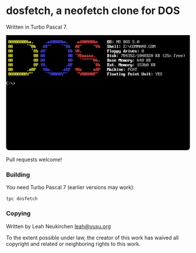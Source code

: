 # dosfetch, a neofetch clone for DOS

Written in Turbo Pascal 7.

![Screenshot of dosfetch](https://github.com/leahneukirchen/dosfetch/blob/master/screenshot.png)

Pull requests welcome!

### Building

You need Turbo Pascal 7 (earlier versions may work):

```
tpc dosfetch

```

### Copying

Written by Leah Neukirchen <leah@vuxu.org>

To the extent possible under law, the creator of this work has waived
all copyright and related or neighboring rights to this work.
